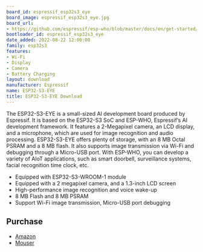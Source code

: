 ```yaml
---
board_id: espressif_esp32s3_eye
board_image: espressif_esp32s3_eye.jpg
board_url:
- https://github.com/espressif/esp-who/blob/master/docs/en/get-started/ESP32-S3-EYE_Getting_Started_Guide.md
bootloader_id: espressif_esp32s3_eye
date_added: 2022-08-22 12:00:00
family: esp32s3
features:
- Wi-Fi
- Display
- Camera
- Battery Charging
layout: download
manufacturer: Espressif
name: ESP32-S3-EYE
title: ESP32-S3-EYE Download
---
```


The ESP32-S3-EYE is a small-sized AI development board produced by Espressif. It is based on the ESP32-S3 SoC and ESP-WHO, Espressif’s AI development framework. It features a 2-Megapixel camera, an LCD display, and a microphone, which are used for image recognition and audio processing. ESP32-S3-EYE offers plenty of storage, with an 8 MB Octal PSRAM and a 8 MB flash. It also supports image transmission via Wi-Fi and debugging through a Micro-USB port. With ESP-WHO, you can develop a variety of AIoT applications, such as smart doorbell, surveillance systems, facial recognition time clock, etc.

- Equipped with ESP32-S3-WROOM-1 module
- Equipped with a 2 megapixel camera, and a 1.3-inch LCD screen
- High-performance image recognition and voice wake-up
- 8 MB Flash and 8 MB PSRAM
- Support Wi-Fi image transmission, Micro-USB port debugging

## Purchase

* [Amazon](https://amzn.to/3wlkuJw)
* [Mouser](https://mou.sr/3KfVSrC)
